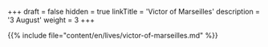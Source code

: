 +++
draft = false
hidden = true
linkTitle = 'Victor of Marseilles'
description = '3 August'
weight = 3
+++

{{% include file="content/en/lives/victor-of-marseilles.md" %}}
